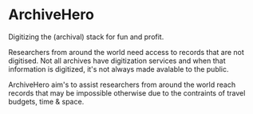 ArchiveHero
===========

Digitizing the (archival) stack for fun and profit.


Researchers from around the world need access to records that are not digitised. Not all archives have digitization services and when that information is digitized, it's not always made avalable to the public. 

ArchiveHero aim's to assist researchers from around the world reach records that may be impossible otherwise due to the contraints of travel budgets, time & space.